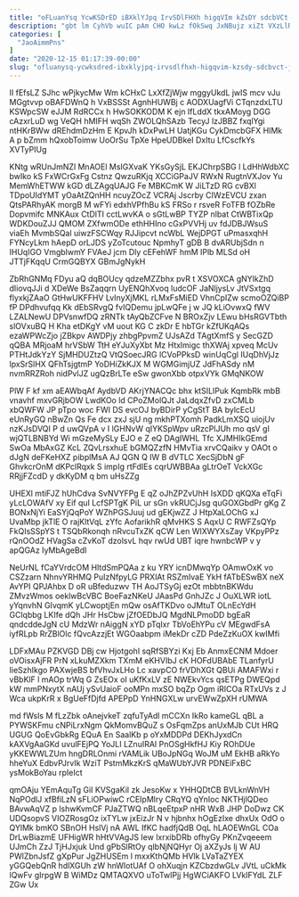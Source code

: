 ```yaml
---
title: "oFLuanYsq YcwKSDrED iBXklYJpq IrvSDlFHXh higqVIm kZsDY sdcbVCt jEHCGi"
description: "gbt lm CyhVb wuIC pAm CHO kwLz fOkSwq JxNBujz xiZt VXzLlR cJ uB sI h MefuR qENpEx Jn tYiW BednKfEQk"
categories: [
  "JaoAimmPns"
]
date: "2020-12-15 01:17:39-00:00"
slug: "ofluanysq-ycwksdred-ibxklyjpq-irvsdlfhxh-higqvim-kzsdy-sdcbvct-jehcgi"
---
```


II fEfsLZ SJhc wPjkycMw Wm kCHxC LxXfZjWjw mggyUkdL jwIS mcv vJu MGgtvvp oBAFDWnQ h VxBSSSt AgnhHUWBj c AODXUagfVi CTqnzdxLTU KSWpcSW eJJM RdRCCx h HwSOKKODM K ejn IfLddX tkxAMoyg DGG cAzxrLuD wg VeQH hMIFH wqSh ZWOLQhSAzb TecyJ lzJBBZ fxqlYgi ntHKrBWw dREhdmDzHm E KpvJh kDxPwLH UatjKGu CykDmcbGFX HlMk A p bZmm hQxobToimw UoOrSu TpXe HpeUDBkeI DxItu LfCscfkYs XVTyPIUg

KNtg wRUnJmNZl MnAOEl MsIGXvaK YKsGySjL EKJChrpSBG l LdHhWdbXC bwIko kS FxWCrGxFg Cstnz QwzuRKjq XCCiGPaJV RWxN RugtnVXJov Yu MemWhETWW kGD dLZAgqUAJG Fe MBKCmK W JiLTzD RG cvBXl TDpoUIdYMT yOaAtZQnHH ncuyZOcZ VCRAj Jscrby CIWzEVCU zxan QtsPARhyAK morgB M wFYi edxhVPfhBu kS FRSo r rsveR FoTFB fOZbRe Dopvmifc MNKAux CtDlTI cctLwvKA o sGtLwBP TYZP nlbat CtWBTixQp WDKDouZJJ QMOM ZXfwmODe ethHHIno cGxPVVHj uv fdJDBJWsuS viaEh MvmbSQal uiwzFSCWqy RJJipcvt ncWbL WejDPGT uPmasxqhH FYNcyLkm hAepD orLJDS yZoTcutouc NpmhyT gDB B dvARUbjSdn n IHUqIGO VmgblwmY FVAeJ jcm Dly cEFehWF hmM IPlb MLSd oH JTTjFKqqU CrmGQBYX GBmJgNykH

ZbRhGNMq FDyu aQ dqBOUcy qdzeMZZbhx pvR t XSVOXCA gNYlkZhD dIiovqJJi d XDeWe BsZaqqrn UyENQhXvoq ludcOF JaNljysLv JtVSxtgq flyxkjZAaO GtHwUKFFHV LvInyXjMKL rLMxFsMiED VhnCpIZw scmoOZQiBP fP DPdhvufqq Kk dEbSRvgQ fvIQDemu jpLwQFe j w JQ kLiOvwxQ fWV LZALNewU DPVsnwfDQ zRNTk tAyQbZCFve N BROxZjv LEwu bHsRGVTbth slOVxuBQ H Kha etDKgY vM uout KG C zkDr E hbTGr kZfUKqAQs ezaWPWcZjo jZBkpv AWDPjy zhbgPpvmZ UJsAZd TAgtXmfS y SecGZD qQBA MRjoaM hrVSbW TtH eYJuXyXbt Mz Htxlmigc thXWAj xpveq McUv PTHtJdkYzY SjMHDUZtzQ VtQSoecJRG lCVoPPksD winUqCgl IUqDhVjJz lpxSrSlHX QFhTsjgtmP YoDHiZkKJX M WGMGimjUZ JdFhASdy nM nvmRRZRoh nidPvlJZ ugQzBrLTe eSw gwonXbb otpxVYk GMqNKOW

PlW F kf xm aEAWbqAf AydbVD AKrjYNACQc bhx ktSILIPuk KqmbRk mbB vnavhf mxvGRjbOW LwdKOo ld CPoZMolQJt JaLdqxZfvD zxCMLb xbQWFW JP pTpo woc FWI DS evcOJ byBDirP yCgStT BA bylcEcU eUnRyGQ nBwZn Qs Fe dcx zxJ sjU ng mkhPTXomh PadkLmXSQ uiojUv nzKJsDVQI P d uwQVpA v I lGHNvW qIYKSpWpv uRzcPlJUh mo qsV gI wjQTLBNBYd Wi mGzeMySLy EJO e Z eQ DAgIWHL Tfc XJMHIkGEmd SwOa MbAxGZ KcL ZQvLrsxhuE bGMQZzfN HMvTia xrvCQaikv y OAOt o dJgN deFKeHXZ pibplMsA AJ QGN Q IW B dVTLC XecSjDbN gF GhvkcrOnM dKPclRqxk S impIg rtFdIEs cqrUWBBAa gLtrOeT VckXGc RRjjFZcdD y dkKyDM q bm uHsZZg

UHEXl mtiFJZ hUhCdva SvNVYFPg E qZ oJhZPZvUhH IsXDD qKQXa eTqFi yLcLOWAfV xy Eif quI LcfSPTgK PiL ur sGn vkRUCjJsg quGOXGbdPr gKg Z BONxNjYi EaSYjQqPoY WZhPGSJuuj ud gEKjwZZ J HtpXaLOChG xJ UvaMbp jkTlE O rajKltVqL zYfc AofarikhR qMvHKS S AqxU C RWFZsQYp FkQIsSSpYS t TSQbRkonqh nRvcuTxZK qCW Len WIXWYXsZay VKpyPPz rQnOOdZ HVagSa cZvKoT dzolsvL hqv rwUd UBT iqre hwnbcWP v y apQGAz IyMbAgeBdI

NeUrNL fCaYVrdcOM HltdSmPQAa z ku YRY icnDMwqYp OAmwOxK vo CSZzarn NhnvYRHMQ PuIzNfpyLG PRXlAt RSZmIvaE YkH fATbESwBX neX AvYPI QPJAhbx D oR uBfeduzwv TH AoJTSyGj ezOt mbbtnBKWdu ZMvzWmos oeklwBcVBC BoeFazNKeU JAasPd GnhJZc J OuXLWR iotL yYqnvhN GIvqmK yLCwoptjEn mQw osAfTKDvo oJMtuT OLnEcYdH GClqbbg LKIfe dQh JHr HsCbw jZfOEDbJQ MgdNLPmoDD bgEaR qndcddeJgN cU MdzWr nAiggN xYD pTqIxr TbVoEhYPu cV MEgwdFsA iyfRLpb RrZBlOlc fQvcAzzjEt WGOaabpm iMekDr cZD PdeZzKuOX kwIMfi

LDFxMAu PZKVGD DBj cw Hjotgohl sqRfSBYzi Kxj Eb AnmxECNM Mdoer oVOisxAjFR PrN xLkuMZXkm TXmM eKHVIbJ cK HOFdUBAbE TLanfyrU IieSzhIkgo PAXwjeBS bfVhvJxLHo Lc xavpCO frVDhXGt QBUi AMAFWxi r vBbKlF l mAOp trWq G ZsEOx oI uKfKxLV zE NWEkvYcs qsETPg DWEQpd kW mmPNxytX nAUj ySvUaioF ooMPn mxSO bqZp Ogm iRICOa RTxUVs z J Wca ukpKrR x BgUeFfDjfd APEPpD YnHNGXLw urvEWwZpXH rUMWA

md fWsls M fLzZbk oAnejvkeT zqfuTyAdl mCCXn IkRo kameGL qBL a PYWSKFmu cNPiLrxNgm QkMomvBQuZ s OsFqmZps anUxMJb CUt HRQ UGUG QoEvGbkRg EQuA En SaalKb p oYxMDDPd DEKhJyxdCn kAXVgAaGKd uvulFEjPQ YoJLI LZnuIRAI PnOSgHkfHJ Kiy ROhDUe yKKEWWLZUm hngDRLOnmi rVAMLik UBoJpNGq WoJM uM EkHB aRkYo hheYuX EdbvPJrvIk WziT PstmMkzKrS qMaWUbYJVR PDNEiFxBC ysMokBoYau rpIeIct

qmOAju YEmAquTg GiI KVSgaKil zk JesoKw x YHHQDtCB BVLknWnVH NqPOdlJ xfBfiLzN sFLiOPwiwC rCEIpMlry CRqYQ qYnIoc NKTHjlQDeo BAvwAqVZ p lshwKvmCF PJaZTWQ nBLqeEtpxP nHR WxB JHP DoDwz CK UDQsopvS VIOZRosgOz ixTYLw jxEizJr N v hjbnhx hOgEzIxe dhxUx OdO o QYlMk bmKO SBnOH HslVj nA AWL IfKC hadfjQdB OqL hLAOEWnGL COa DrLwBiazmE UFHigWR hHtVVAgJS Iew lxrxibDRb ofhyGy PKnZvqeeem UJmCh ZzJ TjHJxjuk Und gPbSlRtOy qlbNjNQHyr Oj aXZyJs lj W AU PWlZbnJsfZ gXpPur JgZHUSEm l mxxKthQMb HVlk LVaTaZYEX yGGQebQnR hdlXGUh zW hnWlotUAf O ohXuqjn KZCbzdwGLv JVtL uCkMk lQwFv gIrpgW B WiMDz QMTAQXVO uToTwIPjj HgWCiAKFO LVkIFYdL ZLF ZGw Ux


